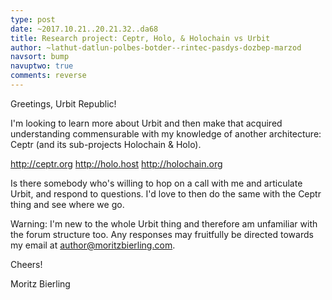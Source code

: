 ```yaml
---
type: post
date: ~2017.10.21..20.21.32..da68
title: Research project: Ceptr, Holo, & Holochain vs Urbit
author: ~lathut-datlun-polbes-botder--rintec-pasdys-dozbep-marzod
navsort: bump
navuptwo: true
comments: reverse
---
```


Greetings, Urbit Republic!

I'm looking to learn more about Urbit and then make that acquired understanding commensurable with my knowledge of another architecture: Ceptr (and its sub-projects Holochain & Holo).

http://ceptr.org
http://holo.host
http://holochain.org

Is there somebody who's willing to hop on a call with me and articulate Urbit, and respond to questions. I'd love to then do the same with the Ceptr thing and see where we go.

Warning: I'm new to the whole Urbit thing and therefore am unfamiliar with the forum structure too. Any responses may fruitfully be directed towards my email at author@moritzbierling.com.

Cheers!

Moritz Bierling
